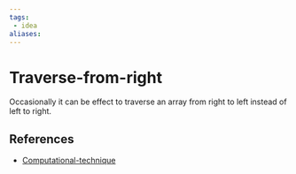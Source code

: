 ```yaml
---
tags:
 - idea
aliases:
---
```


# Traverse-from-right

Occasionally it can be effect to traverse an array from right to left instead of left to right.

## References

- [Computational-technique](Computational-technique.md)
